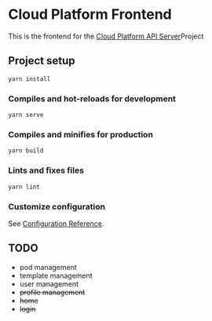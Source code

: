 # Cloud Platform Frontend

This is the frontend for the [Cloud Platform API Server](https://github.com/davidliyutong/cloud-platform-apiserver)Project

## Project setup

```
yarn install
```

### Compiles and hot-reloads for development

```
yarn serve
```

### Compiles and minifies for production

```
yarn build
```

### Lints and fixes files

```
yarn lint
```

### Customize configuration

See [Configuration Reference](https://cli.vuejs.org/config/).

## TODO

- pod management
- template management
- user management
- ~~profile management~~
- ~~home~~
- ~~login~~